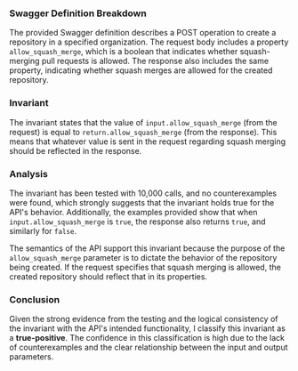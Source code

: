 ### Swagger Definition Breakdown
The provided Swagger definition describes a POST operation to create a repository in a specified organization. The request body includes a property `allow_squash_merge`, which is a boolean that indicates whether squash-merging pull requests is allowed. The response also includes the same property, indicating whether squash merges are allowed for the created repository.

### Invariant
The invariant states that the value of `input.allow_squash_merge` (from the request) is equal to `return.allow_squash_merge` (from the response). This means that whatever value is sent in the request regarding squash merging should be reflected in the response.

### Analysis
The invariant has been tested with 10,000 calls, and no counterexamples were found, which strongly suggests that the invariant holds true for the API's behavior. Additionally, the examples provided show that when `input.allow_squash_merge` is `true`, the response also returns `true`, and similarly for `false`. 

The semantics of the API support this invariant because the purpose of the `allow_squash_merge` parameter is to dictate the behavior of the repository being created. If the request specifies that squash merging is allowed, the created repository should reflect that in its properties. 

### Conclusion
Given the strong evidence from the testing and the logical consistency of the invariant with the API's intended functionality, I classify this invariant as a **true-positive**. The confidence in this classification is high due to the lack of counterexamples and the clear relationship between the input and output parameters.
